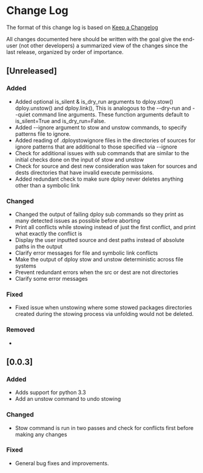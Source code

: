 # Change Log

The format of this change log is based on [Keep a Changelog](http://keepachangelog.com/)

All changes documented here should be written with the goal give the end-user
(not other developers) a summarized view of the changes since the last release,
organized by order of importance.

## [Unreleased]
### Added
- Added optional is_silent & is_dry_run arguments to dploy.stow() dploy.unstow()
  and dploy.link(), This is analogous to the --dry-run and --quiet command line
  arguments. These function arguments default to is_silent=True and
  is_dry_run=False.
- Added --ignore argument to stow and unstow commands, to specify patterns file
  to ignore.
- Added reading of .dploystowignore files in the directories of sources for
  ignore patterns that are additional to those specified via --ignore
- Check for additional issues with sub commands that are similar to the initial
  checks done on the input of stow and unstow
- Check for source and dest new consideration was taken for sources
  and dests directories that have invalid execute permissions.
- Added redundant check to make sure dploy never deletes anything other than a
  symbolic link
### Changed
- Changed the output of failing dploy sub commands so they print as many
  detected issues as possible before aborting
- Print all conflicts while stowing instead of just the first conflict, and
  print what exactly the conflict is
- Display the user inputted source and dest paths instead of absolute paths in
  the output
- Clarify error messages for file and symbolic link conflicts
- Make the output of dploy stow and unstow deterministic across file systems
- Prevent redundant errors when the src or dest are not directories
- Clarify some error messages
### Fixed
- Fixed issue when unstowing where some stowed packages directories created
  during the stowing process via unfolding would not be deleted.
### Removed
-

## [0.0.3]
### Added
- Adds support for python 3.3
- Add an unstow command to undo stowing
### Changed
- Stow command is run in two passes and check for conflicts first before making
  any changes
### Fixed
- General bug fixes and improvements.
